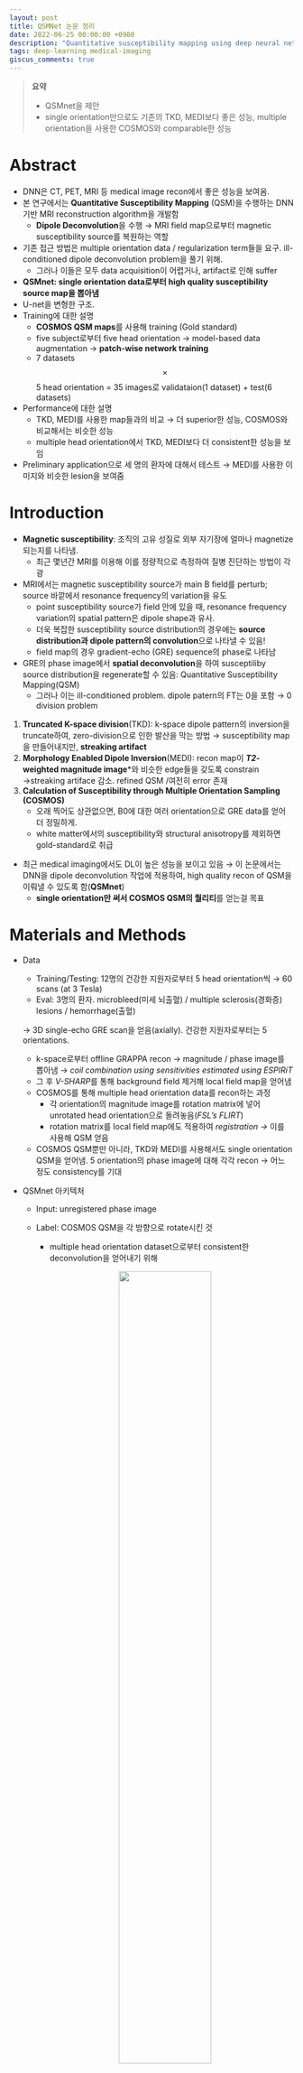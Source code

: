 ```yaml
---
layout: post
title: QSMNet 논문 정리
date: 2022-06-25 00:00:00 +0900
description: "Quantitative susceptibility mapping using deep neural network: QSMnet"
tags: deep-learning medical-imaging
giscus_comments: true
---
```


>**요약**
>- QSMnet을 제안
>- single orientation만으로도 기존의 TKD, MEDI보다 좋은 성능, multiple orientation을 사용한 COSMOS와 comparable한 성능

# Abstract

- DNN은 CT, PET, MRI 등 medical image recon에서 좋은 성능을 보여옴.
- 본 연구에서는 **Quantitative Susceptibility Mapping** (QSM)을 수행하는 DNN 기반 MRI reconstruction algorithm을 개발함
    - **Dipole Deconvolution**을 수행 → MRI field map으로부터 magnetic susceptibility source를 복원하는 역할
- 기존 접근 방법은 multiple orientation data / regularization term들을 요구. ill-conditioned dipole deconvolution problem을 풀기 위해.
    - 그러나 이들은 모두 data acquisition이 어렵거나, artifact로 인해 suffer
- **QSMnet: single orientation data로부터 high quality susceptibility source map을 뽑아냄**
- U-net을 변형한 구조.
- Training에 대한 설명
    - **COSMOS QSM maps**를 사용해 training (Gold standard)
    - five subject로부터 five head orientation → model-based data augmentation → **patch-wise network training**
    - 7 datasets $$\times$$ 5 head orientation = 35 images로 validataion(1 dataset) + test(6 datasets)
- Performance에 대한 설명
    - TKD, MEDI를 사용한 map들과의 비교 → 더 superior한 성능, COSMOS와 비교해서는 비슷한 성능
    - multiple head orientation에서 TKD, MEDI보다 더 consistent한 성능을 보임
- Preliminary application으로 세 명의 환자에 대해서 테스트 → MEDI를 사용한 이미지와 비슷한 lesion을 보여줌

# Introduction

- **Magnetic susceptibility**: 조직의 고유 성질로 외부 자기장에 얼마나 magnetize되는지를 나타냄.
    - 최근 몇년간 MRI를 이용해 이를 정량적으로 측정하여 질병 진단하는 방법이 각광
- MRI에서는 magnetic susceptibility source가 main B field를 perturb; source 바깥에서 resonance frequency의 variation을 유도
    - point susceptibility source가 field 안에 있을 때, resonance frequency variation의 spatial pattern은 dipole shape과 유사.
    - 더욱 복잡한 susceptibility source distribution의 경우에는 **source distribution과 dipole pattern의 convolution**으로 나타낼 수 있음!
    - field map의 경우 gradient-echo (GRE) sequence의 phase로 나타남
- GRE의 phase image에서 **spatial deconvolution**을 하여 susceptiliby source distribution을 regenerate할 수 있음: Quantitative Susceptibility Mapping(QSM)
    - 그러나 이는 ill-conditioned problem. dipole patern의 FT는 0을 포함 → 0 division problem
1. **Truncated K-space division**(TKD): k-space dipole pattern의 inversion을 truncate하여, zero-division으로 인한 발산을 막는 방법 → susceptibility map을 만들어내지만, **streaking artifact**
2. **Morphology Enabled Dipole Inversion**(MEDI): recon map이 ***T2*-weighted magnitude image***와 비슷한 edge들을 갖도록 constrain →streaking artiface 감소. refined QSM /여전히 error 존재
3. **Calculation of Susceptibility through Multiple Orientation Sampling (COSMOS)**
    - 오래 찍어도 상관없으면, B0에 대한 여러 orientation으로 GRE data를 얻어 더 정밀하게.
    - white matter에서의 susceptibility와 structural anisotropy를 제외하면 gold-standard로 취급
- 최근 medical imaging에서도 DL이 높은 성능을 보이고 있음 → 이 논문에서는 DNN을 dipole deconvolution 작업에 적용하여, high quality recon of QSM을 이뤄낼 수 있도록 함(**QSMnet**)
    - **single orientation만 써서 COSMOS QSM의 퀄리티**를 얻는걸 목표

# Materials and Methods

- Data
    - Training/Testing: 12명의 건강한 지원자로부터 5 head orientation씩 → 60 scans (at 3 Tesla)
    - Eval: 3명의 환자. microbleed(미세 뇌출혈) / multiple sclerosis(경화증) lesions / hemorrhage(출혈)
    
    → 3D single-echo GRE scan을 얻음(axially). 건강한 지원자로부터는 5 orientations. 
    
    - k-space로부터 offline GRAPPA recon → magnitude / phase image를 뽑아냄 → *coil combination using sensitivities estimated using ESPIRiT*
    - 그 후 *V-SHARP*를 통해 background field 제거해 local field map을 얻어냄
    - COSMOS를 통해 multiple head orientation data를 recon하는 과정
        - 각 orientation의 magnitude image를 rotation matrix에 넣어 unrotated head orientation으로 돌려놓음(*FSL’s FLIRT*)
        - rotation matrix를 local field map에도 적용하여 *registration →* 이를 사용해 QSM 얻음
    - COSMOS QSM뿐만 아니라, TKD와 MEDI를 사용해서도 single orientation QSM을 얻어냄. 5 orientation의 phase image에 대해 각각 recon → 어느 정도 consistency를 기대
- QSMnet 아키텍처
    - Input: unregistered phase image
    - Label: COSMOS QSM을 각 방향으로 rotate시킨 것
        - multiple head orientation dataset으로부터 consistent한 deconvolution을 얻어내기 위해
        <p align="center" style="color:gray">
        <img src="/assets/posts/2022-07-20-QSM/Untitled1.png" width="60%" height="60%"/>
        </p>
    - **Augmentation**: **COSMOS QSM map**들을 B0 field에 대해 -30도 ~ 30도 **회전시킨 후 dipole convolution**해서 새로운 local field 데이터를 만들어 줌!
        - COSMOS를 우리는 ground truth로 생각하므로, 여기에 dipole convolution하면 새로운 local field data로 생각할 수 있음
    - $$64 \times 64 \times 64$$ voxel로 이루어진 3D patch를 넣어 training. 이때 이웃한 patch끼리 약 66% overlap. 총 16800개의 patch
    - U-net을 base structure로 사용. input과 output이 비슷한 structural contrast를 공유하기 때문에, **U-net의 feature concatenation이 도움**이 됨.
        - 2D 대신 3D로 바꿈
        - 19 conv layer, 18 BatchNorm, 18 ReLU, 4 max-pooling, 4 transposed conv (deconv), 4 feature concat
        
       <p align="center" style="color:gray">
        <img src="/assets/posts/2022-07-20-QSM/Untitled2.png" width="60%" height="60%"/>
        </p>
        
    - Loss function: **3가지를 디자인**해 사용.
        - 각각 **physical model consistency**(Model loss), **voxel-wise differnece**(L1 loss), **image edge preservation** (Gradient loss)를 고려하기 위한 loss
            
            $$\mathrm{loss}_{\mathrm{Model}} = \vert\vert d * \chi - d * y\vert\vert_1$$, $$\quad d$$: dipole kernel / $$\chi, y$$: 각각 output과 label
            
            $$\mathrm{loss_{L1}}=\vert\vert\chi-y\vert\vert_1$$
            
            $$\mathrm{loss_{Gradient}}=\sum_{i=x, y, z}\lvert \vert\vert\nabla \chi\vert\vert_i-\vert\vert\nabla y\vert\vert_i\rvert$$
            
        - 위 세 loss의 lin. combination으로 total sum.
- Evaluation of QSM Algorithms
    - QSM map에 따른 퀄리티를 평가하기 위해서, 6명$$\times$$5 orientations = 30 scans를 3가지 recon method로 processing.
    - metric: **pSNR**(peak SNR), **NRMSE**(normalized RMSE), **HFEN**(high-frequency error norm), **SSIM**(structural similarity index). COSMOS QSM map과 비교하는 데 사용
    - t-test로 유의미한 차이가 있는지도 검정
    - 여러 head orientation에 대해서 QSM map의 consistency와 accuracy를 측정하기 위해서는 ***region of interest analysis*** 사용
    - 진료에서 실제 사용가능성에 대한 preliminary attempt로, 세 명의 환자에 대한 single-orientation data(train에 사용하지 않은)를 QSMnet을 사용해 recon → MEDI를 사용한 결과와 비교

# Results

- Three plane views(Fig. 2)
    
    <p align="center" style="color:gray">
    <img src="/assets/posts/2022-07-20-QSM/Untitled3.png" width="60%" height="60%"/>
    </p>
    
    - TKD/MEDI는 coronal, sagittal view에서 streaking artifact가 나타남.
    - QSMnet의 경우 noticeable artifact가 없었음. COSMOS와 거의 일치
    - pSNR, NRMSE, HFEN, SSIM 등 모든 criteria에서 가장 높은 performance
- Five head orientations 비교(Fig. 3)
    
    <p align="center" style="color:gray">
    <img src="/assets/posts/2022-07-20-QSM/Untitled4.png" width="60%" height="60%"/>
    </p>
    
    - QSMnet의 결과는 COSMOS와 아주 잘 일치
    - head orientation에 따른 consistency로도 QSMnet이 가장 높은 성능
    - 붉은 화살표: TKD, MEDI는 streaking artifact, QSMnet은 X
    - 초록 화살표: internal capsule. TKD, MEDI는 orientation에 따라 contrast가 달라짐. QSMnet은 consistent한 결과.
- Fig. 3의 결과 확대(Fig. 4)
    
    <p align="center" style="color:gray">
    <img src="/assets/posts/2022-07-20-QSM/Untitled5.png" width="60%" height="60%"/>
    </p>
    - 파란색 동그라미: cortex의 cortical ribbons.
    - QSMnet이 가장 detail을 잘 보존함 → cortical imaging에서의 활용 가능성 시사.
- ROI에서의 susceptibility의 mean과 std를 head orientation에 따라 조사하면, QSMnet이 가장 tight한 error bar. → QSMnet의 superior accuracy를 의미
- 속도에서 또한, QSMnet의 recon 속도가 MEDI 등에 비해서 빠름.

# Discussion and Conclusion

- 결과의 의의와 한계
    - QSMnet을 제안하였고, 높은 성능을 보임. abnormality에 대한 적용도 가능할 것으로 생각되지만, 3명의 환자에 대해서만 테스트했기 때문에 결과의 응용에 한계가 있음
    - NN은 표현력이 높지만, characterization이 어려움(not interpretable) → QSMnet의 결과는 주의해서 interpret해야 함.
    - 본 논문의 QSMnet에서는 dipole deconvolution function을 enforce하는 $$\mathrm{loss_{Model}}$$ 텀이 사용됨.  → image-to-image transformation(L1 loss가 enforce)보다는 physical model을 학습하도록 enforce하였을 것으로 생각
        - 세 가지 loss의 linear combination들에 대해 실험했을 때 여기서 사용된 조합이 가장 좋은 성능을 보였음 → proposed loss의 validity를 보여줌
    - augmentation: physical model의 training을 도왔을 것으로 생각
    - 결과에 대한 guarantee는 없지만, training data에 없는 뇌출혈 등의 특징도 잘 잡아냄 → 잘 훈련
- 훈련 과정에서 patch size를 바꾸어가며(32x32x32, 48x48x48, 64x64x64) 시험해본 결과
    - 32 x 32 x 32에서는 globus pallidus와 같은 커다란 structure가 잘 recon되지 않았음
    - 반면 patch size가 증가하면 training time이 크게 증가. 64x64x64는 좋은 compromise
- multiple head orientation에 대해 QSM map을 얻은것을 보면 white matter가 consistent한 contrast를 보임 → QSMnet의 높은 reproducibility를 시사
    - 그러나 anisotropy와 micro-structure로 인해 이것이 정확한 결과라는 보장은 없음. 가능한 해석 중 하나는, QSMnet이 anisotropy를 supress한다는 것. COSMOS등의 isotropic susceptibility에 대해서만 훈련됐기 때문
    - 다른 해석: orientation 회전 자체가 작아서 anisotropy의 영향 자체가 작았기 때문이다
- MEDI의 경우 regularization factor가 image quality에 큰 영향. 역시 regularization factor를 다르게 해서 테스트해본 결과, multiple head orientation에 대해 QSM result가 큰 variability를 보임
- QSMnet의 한계
    - input resolution이 고정 → 낮은  resolution에 대해서는  interpolation이 필요. 반면 높은 resolution은 recon이 잘 작동하지 않음, 다시 training해야함
    - 이미지의 z-axis를 B0 field 방향으로 간주 → input data가 다른 방향인 경우 돌려줘야함
    - 이외의 acquisition parameter들에 대해서는 flexible(flip angle, TR, TE, …)
        - *input이 local frequency map이기 때문*
- resolution은 같지만 field of view 가 다른 경우 → 어차피 conv layer들이 sequential하게 처리하므로, 적용이 가능함
- 본 연구에서는 background field가 잘 제거되었다고 가정하고 local field map에 대해 네트워크 적용.
    - background field가 잘 제거되지 않았다면 residual artifact 발생 가능 → 후속 연구는 background field removal과 dipole deconv step의 상호작용 규명 필요
    - 또는, 두 step을 모두 수행하는 combined network로
- 테스트한 사람이 적으므로, healthy/unhealthy volunteer에 대한 extensive testing이 필요함. 또한, network characteristics를 이해하려는 노력도 필요
